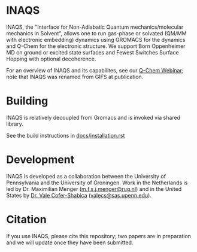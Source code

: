 # INAQS
INAQS, the "Interface for Non-Adiabatic Quantum mechanics/molecular mechanics in Solvent", allows one to run gas-phase or solvated (QM/MM with electronic embedding) dynamics using GROMACS for the dynamics and Q-Chem for the electronic structure. We support Born Oppenheimer MD on ground or excited state surfaces and Fewest Switches Surface Hopping with optional decoherence.

For an overview of INAQS and its capabilites, see our [Q-Chem Webinar](https://www.q-chem.com/webinars/45/); note that INAQS was renamed from GIFS at publication.

# Building
INAQS is relatively decoupled from Gromacs and is invoked via shared library.

See the build instructions in [docs/installation.rst](docs/installation.rst)

# Development
INAQS is developed as a collaboration between the University of Pennsylvania and the University of Groningen. Work in the Netherlands is led by Dr. Maximilian Menger (m.f.s.j.menger@rug.nl) and in the United States by [Dr. Vale Cofer-Shabica](https://vale.science) (valecs@sas.upenn.edu).

# Citation
If you use INAQS, please cite this repository; two papers are in preparation and we will update once they have been submitted.
